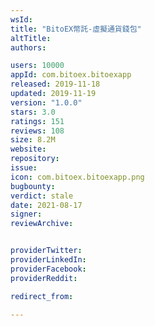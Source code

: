 ```yaml
---
wsId: 
title: "BitoEX幣託-虛擬通貨錢包"
altTitle: 
authors:

users: 10000
appId: com.bitoex.bitoexapp
released: 2019-11-18
updated: 2019-11-19
version: "1.0.0"
stars: 3.0
ratings: 151
reviews: 108
size: 8.2M
website: 
repository: 
issue: 
icon: com.bitoex.bitoexapp.png
bugbounty: 
verdict: stale
date: 2021-08-17
signer: 
reviewArchive:


providerTwitter: 
providerLinkedIn: 
providerFacebook: 
providerReddit: 

redirect_from:

---
```



